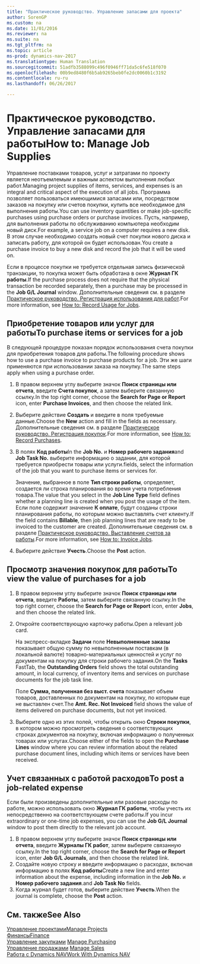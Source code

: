 ```yaml
---
title: "Практическое руководство. Управление запасами для проекта"
author: SorenGP
ms.custom: na
ms.date: 11/01/2016
ms.reviewer: na
ms.suite: na
ms.tgt_pltfrm: na
ms.topic: article
ms-prod: dynamics-nav-2017
ms.translationtype: Human Translation
ms.sourcegitcommit: 51adfb3588099c496f0946ff71da5c6fe518f070
ms.openlocfilehash: 00b9ed8480f6b5ab9265beb0fe2dc0060b1c3192
ms.contentlocale: ru-ru
ms.lasthandoff: 06/26/2017

---
```


# <a name="how-to-manage-job-supplies"></a><span data-ttu-id="5fcf3-102">Практическое руководство. Управление запасами для работы</span><span class="sxs-lookup"><span data-stu-id="5fcf3-102">How to: Manage Job Supplies</span></span>
<span data-ttu-id="5fcf3-103">Управление поставками товаров, услуг и затратами по проекту является неотъемлемым и важным аспектом выполнения любых работ.</span><span class="sxs-lookup"><span data-stu-id="5fcf3-103">Managing project supplies of items, services, and expenses is an integral and critical aspect of the execution of all jobs.</span></span> <span data-ttu-id="5fcf3-104">Программа позволяет пользоваться имеющимися запасами или, посредством заказов на покупку или счетов покупки, купить все необходимое для выполнения работы.</span><span class="sxs-lookup"><span data-stu-id="5fcf3-104">You can use inventory quantities or make job-specific purchases using purchase orders or purchase invoices.</span></span> <span data-ttu-id="5fcf3-105">Пусть, например, для выполнения работы по обслуживанию компьютера необходим новый диск.</span><span class="sxs-lookup"><span data-stu-id="5fcf3-105">For example, a service job on a computer requires a new disk.</span></span> <span data-ttu-id="5fcf3-106">В этом случае необходимо создать новый счет покупки нового диска и записать работу, для которой он будет использован.</span><span class="sxs-lookup"><span data-stu-id="5fcf3-106">You create a purchase invoice to buy a new disk and record the job that it will be used on.</span></span>

<span data-ttu-id="5fcf3-107">Если в процессе покупки не требуется отдельная запись физической транзакции, то покупка может быть обработана в окне **Журнал ГК работы**.</span><span class="sxs-lookup"><span data-stu-id="5fcf3-107">If the purchase process does not require that the physical transaction be recorded separately, then a purchase may be processed in the **Job G/L Journal** window.</span></span> <span data-ttu-id="5fcf3-108">Дополнительные сведения см. в разделе [Практическое руководство. Регистрация использования для работ](projects-how-record-job-usage.md).</span><span class="sxs-lookup"><span data-stu-id="5fcf3-108">For more information, see [How to: Record Usage for Jobs](projects-how-record-job-usage.md).</span></span>

## <a name="to-purchase-items-or-services-for-a-job"></a><span data-ttu-id="5fcf3-109">Приобретение товаров или услуг для работы</span><span class="sxs-lookup"><span data-stu-id="5fcf3-109">To purchase items or services for a job</span></span>
<span data-ttu-id="5fcf3-110">В следующей процедуре показан порядок использования счета покупки для приобретения товаров для работы.</span><span class="sxs-lookup"><span data-stu-id="5fcf3-110">The following procedure shows how to use a purchase invoice to purchase products for a job.</span></span> <span data-ttu-id="5fcf3-111">Эти же шаги применяются при использовании заказа на покупку.</span><span class="sxs-lookup"><span data-stu-id="5fcf3-111">The same steps apply when using a purchase order.</span></span>  

1. <span data-ttu-id="5fcf3-112">В правом верхнем углу выберите значок **Поиск страницы или отчета**, введите **Счета покупок**, а затем выберите связанную ссылку.</span><span class="sxs-lookup"><span data-stu-id="5fcf3-112">In the top right corner, choose the **Search for Page or Report** icon, enter **Purchase Invoices**, and then choose the related link.</span></span>  
2. <span data-ttu-id="5fcf3-113">Выберите действие **Создать** и введите в поля требуемые данные.</span><span class="sxs-lookup"><span data-stu-id="5fcf3-113">Choose the **New** action and fill in the fields as necessary.</span></span> <span data-ttu-id="5fcf3-114">Дополнительные сведения см. в разделе [Практическое руководство. Регистрация покупок](purchasing-how-record-purchases.md).</span><span class="sxs-lookup"><span data-stu-id="5fcf3-114">For more information, see [How to: Record Purchases](purchasing-how-record-purchases.md).</span></span>
3. <span data-ttu-id="5fcf3-115">В полях **Код работы**</span><span class="sxs-lookup"><span data-stu-id="5fcf3-115">In the **Job No.**</span></span> <span data-ttu-id="5fcf3-116">и **Номер рабочего задания**</span><span class="sxs-lookup"><span data-stu-id="5fcf3-116">and **Job Task No.**</span></span> <span data-ttu-id="5fcf3-117">выберите информацию о задании, для которой требуется приобрести товары или услуги.</span><span class="sxs-lookup"><span data-stu-id="5fcf3-117">fields, select the information of the job that you want to purchase items or services for.</span></span>  

    <span data-ttu-id="5fcf3-118">Значение, выбранное в поле **Тип строки работы**, определяет, создается ли строка планирования во время учета потребления товара.</span><span class="sxs-lookup"><span data-stu-id="5fcf3-118">The value that you select in the **Job Line Type** field defines whether a planning line is created when you post the usage of the item.</span></span> <span data-ttu-id="5fcf3-119">Если поле содержит значение **К оплате**, будут созданы строки планирования работы, по которым можно выставлять счет клиенту.</span><span class="sxs-lookup"><span data-stu-id="5fcf3-119">If the field contains **Billable**, then job planning lines that are ready to be invoiced to the customer are created.</span></span> <span data-ttu-id="5fcf3-120">Дополнительные сведения см. в разделе [Практическое руководство. Выставление счетов за работы](projects-how-invoice-jobs.md).</span><span class="sxs-lookup"><span data-stu-id="5fcf3-120">For more information, see [How to: Invoice Jobs](projects-how-invoice-jobs.md).</span></span>

4. <span data-ttu-id="5fcf3-121">Выберите действие **Учесть**.</span><span class="sxs-lookup"><span data-stu-id="5fcf3-121">Choose the **Post** action.</span></span>

## <a name="to-view-the-value-of-purchases-for-a-job"></a><span data-ttu-id="5fcf3-122">Просмотр значения покупок для работы</span><span class="sxs-lookup"><span data-stu-id="5fcf3-122">To view the value of purchases for a job</span></span>  

1. <span data-ttu-id="5fcf3-123">В правом верхнем углу выберите значок **Поиск страницы или отчета**, введите **Работы**, затем выберите связанную ссылку.</span><span class="sxs-lookup"><span data-stu-id="5fcf3-123">In the top right corner, choose the **Search for Page or Report** icon, enter **Jobs**, and then choose the related link.</span></span>
2. <span data-ttu-id="5fcf3-124">Откройте соответствующую карточку работы.</span><span class="sxs-lookup"><span data-stu-id="5fcf3-124">Open a relevant job card.</span></span>

    <span data-ttu-id="5fcf3-125">На экспресс-вкладке **Задачи** поле **Невыполненные заказы** показывает общую сумму по невыполненным поставкам (в локальной валюте) товарно-материальных ценностей и услуг по документам на покупку для строки рабочего задания.</span><span class="sxs-lookup"><span data-stu-id="5fcf3-125">On the **Tasks** FastTab, the **Outstanding Orders** field shows the total outstanding amount, in local currency, of inventory items and services on purchase documents for the job task line.</span></span>  

    <span data-ttu-id="5fcf3-126">Поле **Сумма, полученная без выст. счета** показывает объем товаров, доставленных по документам на покупку, по которым еще не выставлен счет.</span><span class="sxs-lookup"><span data-stu-id="5fcf3-126">The **Amt. Rec. Not Invoiced** field shows the value of items delivered on purchase documents, but not yet invoiced.</span></span>  

3. <span data-ttu-id="5fcf3-127">Выберите одно из этих полей, чтобы открыть окно **Строки покупки**, в котором можно просмотреть сведения о соответствующих строках документов на покупку, включая информацию о полученных товарах или услугах.</span><span class="sxs-lookup"><span data-stu-id="5fcf3-127">Choose either of the fields to open the **Purchase Lines** window where you can review information about the related purchase document lines, including which items or services have been received.</span></span>

## <a name="to-post-a-job-related-expense"></a><span data-ttu-id="5fcf3-128">Учет связанных с работой расходов</span><span class="sxs-lookup"><span data-stu-id="5fcf3-128">To post a job-related expense</span></span>  
<span data-ttu-id="5fcf3-129">Если были произведены дополнительные или разовые расходы по работе, можно использовать окно **Журнал ГК работы**, чтобы учесть их непосредственно на соответствующем счете работы.</span><span class="sxs-lookup"><span data-stu-id="5fcf3-129">If you incur extraordinary or one-time job expenses, you can use the **Job G/L Journal** window to post them directly to the relevant job account.</span></span>

1. <span data-ttu-id="5fcf3-130">В правом верхнем углу выберите значок **Поиск страницы или отчета**, введите **Журналы ГК работ**, затем выберите связанную ссылку.</span><span class="sxs-lookup"><span data-stu-id="5fcf3-130">In the top right corner, choose the **Search for Page or Report** icon, enter **Job G/L Journals**, and then choose the related link.</span></span>  
2. <span data-ttu-id="5fcf3-131">Создайте новую строку и введите информацию о расходах, включая информацию в полях **Код работы**</span><span class="sxs-lookup"><span data-stu-id="5fcf3-131">Create a new line and enter information about the expense, including information in the **Job No.**</span></span> <span data-ttu-id="5fcf3-132">и **Номер рабочего задания**.</span><span class="sxs-lookup"><span data-stu-id="5fcf3-132">and **Job Task No** fields.</span></span>  
3. <span data-ttu-id="5fcf3-133">Когда журнал будет готов, выберите действие **Учесть**.</span><span class="sxs-lookup"><span data-stu-id="5fcf3-133">When the journal is complete, choose the **Post** action.</span></span>


## <a name="see-also"></a><span data-ttu-id="5fcf3-134">См. также</span><span class="sxs-lookup"><span data-stu-id="5fcf3-134">See Also</span></span>
[<span data-ttu-id="5fcf3-135">Управление проектами</span><span class="sxs-lookup"><span data-stu-id="5fcf3-135">Manage Projects</span></span>](projects-manage-projects.md)  
[<span data-ttu-id="5fcf3-136">Финансы</span><span class="sxs-lookup"><span data-stu-id="5fcf3-136">Finance</span></span>](finance-setup.md)  
<span data-ttu-id="5fcf3-137">[Управление закупками](purchasing-manage-purchasing.md)       </span><span class="sxs-lookup"><span data-stu-id="5fcf3-137">[Manage Purchasing](purchasing-manage-purchasing.md)       </span></span>  
<span data-ttu-id="5fcf3-138">[Управление продажами](sales-manage-sales.md)    </span><span class="sxs-lookup"><span data-stu-id="5fcf3-138">[Manage Sales](sales-manage-sales.md)    </span></span>  
[<span data-ttu-id="5fcf3-139">Работа с Dynamics NAV</span><span class="sxs-lookup"><span data-stu-id="5fcf3-139">Work With Dynamics NAV</span></span>](ui-work-product.md)  

